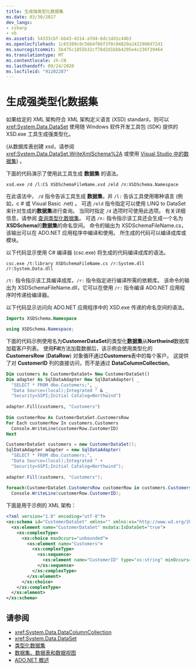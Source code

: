 ```yaml
---
title: 生成强类型化数据集
ms.date: 03/30/2017
dev_langs:
- csharp
- vb
ms.assetid: 54333cbf-bb43-4314-a7d4-6dc1dd1c44b3
ms.openlocfilehash: 1c65389c8c5664f86f3f0c04829a2422908d72d1
ms.sourcegitcommit: 5b475c1855b32cf78d2d1bbb4295e4c236f39464
ms.translationtype: MT
ms.contentlocale: zh-CN
ms.lasthandoff: 09/24/2020
ms.locfileid: "91202287"
---
```

# <a name="generating-strongly-typed-datasets"></a>生成强类型化数据集

如果给定的 XML 架构符合 XML 架构定义语言 (XSD) standard，则可以 <xref:System.Data.DataSet> 使用随 Windows 软件开发工具包 (SDK) 提供的 XSD.exe 工具生成强类型化。  
  
  (从数据库表创建 xsd，请参阅 <xref:System.Data.DataSet.WriteXmlSchema%2A> 或使用 [Visual Studio 中的数据集](/visualstudio/data-tools/dataset-tools-in-visual-studio)) 。  
  
 下面的代码演示了使用此工具生成 **数据集** 的语法。  
  
```console  
xsd.exe /d /l:CS XSDSchemaFileName.xsd /eld /n:XSDSchema.Namespace  
```  
  
 在此语法中， `/d` 指令告诉工具生成 **数据集**，并 `/l:` 告诉工具使用哪种语言 (例如，c # 或 Visual Basic .net) 。 可选 `/eld` 指令指定可以使用 LINQ to DataSet 来针对生成的**数据集**进行查询。 当同时指定 `/d` 选项时可使用此选项。 有关详细信息，请参阅 [查询类型化数据集](../querying-typed-datasets.md)。 可选 `/n:` 指令指示该工具还会生成一个名为**XSDSchema**的**数据集**的命名空间。 命令的输出为 XSDSchemaFileName.cs，该输出可以在 ADO.NET 应用程序中编译和使用。 所生成的代码可以编译成库或模块。  
  
 以下代码显示使用 C# 编译器 (csc.exe) 将生成的代码编译成库的语法。  
  
```console  
csc.exe /t:library XSDSchemaFileName.cs /r:System.dll /r:System.Data.dll  
```  
  
 `/t:` 指令指示该工具编译成库，`/r:` 指令指定进行编译所需的依赖库。 该命令的输出为 XSDSchemaFileName.dll，它可以在使用 `/r:` 指令编译 ADO.NET 应用程序时传递给编译器。  
  
 以下代码显示访问向 ADO.NET 应用程序中的 XSD.exe 传递的命名空间的语法。  
  
```vb  
Imports XSDSchema.Namespace  
```  
  
```csharp  
using XSDSchema.Namespace;  
```  
  
 下面的代码示例使用名为**CustomerDataSet**的类型化**数据集**从**Northwind**数据库加载客户列表。 使用**Fill**方法加载数据后，该示例会使用类型化的**CustomersRow** (**DataRow**) 对象循环通过**Customers**表中的每个客户。 这提供了对 **CustomerID** 列的直接访问，而不是通过 **DataColumnCollection**。  
  
```vb  
Dim customers As CustomerDataSet= New CustomerDataSet()  
Dim adapter As SqlDataAdapter New SqlDataAdapter( _  
  "SELECT * FROM dbo.Customers;", _  
  "Data Source=(local);Integrated " & _  
  "Security=SSPI;Initial Catalog=Northwind")  
  
adapter.Fill(customers, "Customers")  
  
Dim customerRow As CustomerDataSet.CustomersRow  
For Each customerRow In customers.Customers  
  Console.WriteLine(customerRow.CustomerID)  
Next  
```  
  
```csharp  
CustomerDataSet customers = new CustomerDataSet();  
SqlDataAdapter adapter = new SqlDataAdapter(  
  "SELECT * FROM dbo.Customers;",  
  "Data Source=(local);Integrated " +  
  "Security=SSPI;Initial Catalog=Northwind");  
  
adapter.Fill(customers, "Customers");  
  
foreach(CustomerDataSet.CustomersRow customerRow in customers.Customers)  
  Console.WriteLine(customerRow.CustomerID);  
```  
  
 下面是用于示例的 XML 架构：
  
```xml  
<?xml version="1.0" encoding="utf-8"?>  
<xs:schema id="CustomerDataSet" xmlns="" xmlns:xs="http://www.w3.org/2001/XMLSchema" xmlns:msdata="urn:schemas-microsoft-com:xml-msdata">  
  <xs:element name="CustomerDataSet" msdata:IsDataSet="true">  
    <xs:complexType>  
      <xs:choice maxOccurs="unbounded">  
        <xs:element name="Customers">  
          <xs:complexType>  
            <xs:sequence>  
              <xs:element name="CustomerID" type="xs:string" minOccurs="0" />  
            </xs:sequence>  
          </xs:complexType>  
        </xs:element>  
      </xs:choice>  
    </xs:complexType>  
  </xs:element>  
</xs:schema>  
```  
  
## <a name="see-also"></a>请参阅

- <xref:System.Data.DataColumnCollection>
- <xref:System.Data.DataSet>
- [类型化数据集](typed-datasets.md)
- [数据集、数据表和数据视图](index.md)
- [ADO.NET 概述](../ado-net-overview.md)
